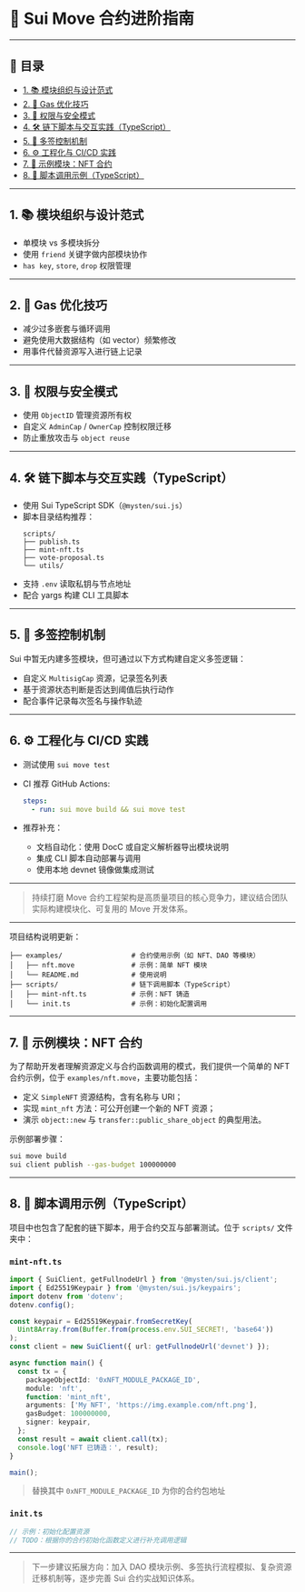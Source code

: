 # 🧠 Sui Move 合约进阶指南

---

## 📖 目录

- [1. 📚 模块组织与设计范式](#1-模块组织与设计范式)
- [2. 🧮 Gas 优化技巧](#2-gas-优化技巧)
- [3. 🔐 权限与安全模式](#3-权限与安全模式)
- [4. 🛠 链下脚本与交互实践（TypeScript）](#4-链下脚本与交互实践typescript)
- [5. 🔁 多签控制机制](#5-多签控制机制)
- [6. ⚙️ 工程化与 CI/CD 实践](#6-工程化与-cicd-实践)
- [7. 📘 示例模块：NFT 合约](#7-示例模块nft-合约)
- [8. 📜 脚本调用示例（TypeScript）](#8-脚本调用示例typescript)

---

## 1. 📚 模块组织与设计范式

- 单模块 vs 多模块拆分
- 使用 `friend` 关键字做内部模块协作
- `has key`, `store`, `drop` 权限管理

---

## 2. 🧮 Gas 优化技巧

- 减少过多嵌套与循环调用
- 避免使用大数据结构（如 vector）频繁修改
- 用事件代替资源写入进行链上记录

---

## 3. 🔐 权限与安全模式

- 使用 `ObjectID` 管理资源所有权
- 自定义 `AdminCap` / `OwnerCap` 控制权限迁移
- 防止重放攻击与 `object reuse`

---

## 4. 🛠 链下脚本与交互实践（TypeScript）

- 使用 Sui TypeScript SDK（`@mysten/sui.js`）
- 脚本目录结构推荐：
  ```
  scripts/
  ├── publish.ts
  ├── mint-nft.ts
  ├── vote-proposal.ts
  └── utils/
  ```
- 支持 `.env` 读取私钥与节点地址
- 配合 yargs 构建 CLI 工具脚本

---

## 5. 🔁 多签控制机制

Sui 中暂无内建多签模块，但可通过以下方式构建自定义多签逻辑：

- 自定义 `MultisigCap` 资源，记录签名列表
- 基于资源状态判断是否达到阈值后执行动作
- 配合事件记录每次签名与操作轨迹

---

## 6. ⚙️ 工程化与 CI/CD 实践

- 测试使用 `sui move test`
- CI 推荐 GitHub Actions:
  ```yaml
  steps:
    - run: sui move build && sui move test
  ```

- 推荐补充：
  - 文档自动化：使用 DocC 或自定义解析器导出模块说明
  - 集成 CLI 脚本自动部署与调用
  - 使用本地 devnet 镜像做集成测试

---

> 持续打磨 Move 合约工程架构是高质量项目的核心竞争力，建议结合团队实际构建模块化、可复用的 Move 开发体系。

---

项目结构说明更新：

```
├── examples/                 # 合约使用示例（如 NFT、DAO 等模块）
│   ├── nft.move              # 示例：简单 NFT 模块
│   └── README.md             # 使用说明
├── scripts/                  # 链下调用脚本（TypeScript）
│   ├── mint-nft.ts           # 示例：NFT 铸造
│   └── init.ts               # 示例：初始化配置调用
```

---

## 7. 📘 示例模块：NFT 合约

为了帮助开发者理解资源定义与合约函数调用的模式，我们提供一个简单的 NFT 合约示例，位于 `examples/nft.move`，主要功能包括：

- 定义 `SimpleNFT` 资源结构，含有名称与 URI；
- 实现 `mint_nft` 方法：可公开创建一个新的 NFT 资源；
- 演示 `object::new` 与 `transfer::public_share_object` 的典型用法。

示例部署步骤：

```bash
sui move build
sui client publish --gas-budget 100000000
```

---

## 8. 📜 脚本调用示例（TypeScript）

项目中也包含了配套的链下脚本，用于合约交互与部署测试。位于 `scripts/` 文件夹中：

### `mint-nft.ts`

```ts
import { SuiClient, getFullnodeUrl } from '@mysten/sui.js/client';
import { Ed25519Keypair } from '@mysten/sui.js/keypairs';
import dotenv from 'dotenv';
dotenv.config();

const keypair = Ed25519Keypair.fromSecretKey(
  Uint8Array.from(Buffer.from(process.env.SUI_SECRET!, 'base64'))
);
const client = new SuiClient({ url: getFullnodeUrl('devnet') });

async function main() {
  const tx = {
    packageObjectId: '0xNFT_MODULE_PACKAGE_ID',
    module: 'nft',
    function: 'mint_nft',
    arguments: ['My NFT', 'https://img.example.com/nft.png'],
    gasBudget: 100000000,
    signer: keypair,
  };
  const result = await client.call(tx);
  console.log('NFT 已铸造：', result);
}

main();
```

> 替换其中 `0xNFT_MODULE_PACKAGE_ID` 为你的合约包地址

### `init.ts`

```ts
// 示例：初始化配置资源
// TODO：根据你的合约初始化函数定义进行补充调用逻辑
```

---

> 下一步建议拓展方向：加入 DAO 模块示例、多签执行流程模拟、复杂资源迁移机制等，逐步完善 Sui 合约实战知识体系。
